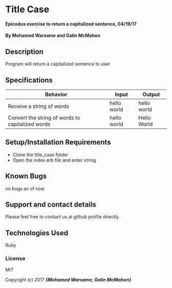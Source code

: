 # Title Case

#### Epicodus exercise to return a capitalized sentence, 04/19/17

#### By Mohamed Warsame and Galin McMahon

## Description

Program will return a capitalized sentence to user

## Specifications

| Behavior | Input | Output |
|----------|-------|--------|
| Receive a string of words | hello world | hello world |
| Convert the string of words to capitalized words | hello world | Hello World |

## Setup/Installation Requirements

* Clone the title_case folder
* Open the index.erb file and enter string

## Known Bugs

no bugs as of now

## Support and contact details

Please feel free to contact us at github profile directly.

## Technologies Used

Ruby

### License

MIT

Copyright (c) 2017 **_{Mohamed Warsame, Galin McMahon}_**
